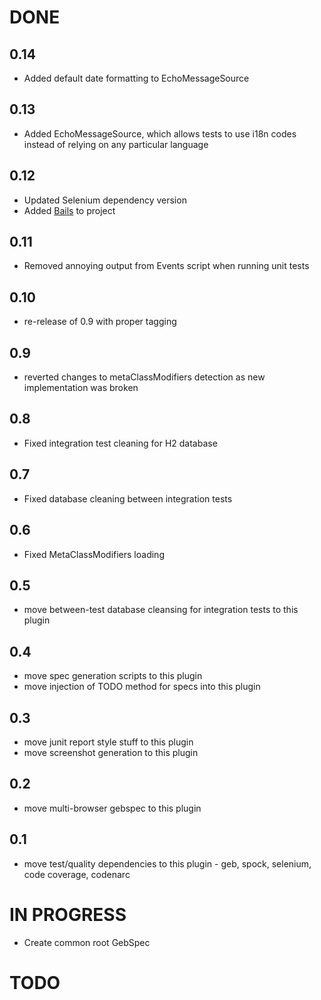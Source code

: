 # DONE

## 0.14

* Added default date formatting to EchoMessageSource

## 0.13

* Added EchoMessageSource, which allows tests to use i18n codes instead of relying on any particular language

## 0.12

* Updated Selenium dependency version
* Added [Bails](https://github.com/frontlinesms/bails) to project

## 0.11

* Removed annoying output from Events script when running unit tests

## 0.10

* re-release of 0.9 with proper tagging

## 0.9

* reverted changes to metaClassModifiers detection as new implementation was broken

## 0.8

* Fixed integration test cleaning for H2 database

## 0.7

* Fixed database cleaning between integration tests

## 0.6

* Fixed MetaClassModifiers loading

## 0.5

* move between-test database cleansing for integration tests to this plugin

## 0.4

* move spec generation scripts to this plugin
* move injection of TODO method for specs into this plugin

## 0.3

* move junit report style stuff to this plugin
* move screenshot generation to this plugin

## 0.2

* move multi-browser gebspec to this plugin

## 0.1

* move test/quality dependencies to this plugin - geb, spock, selenium, code coverage, codenarc

# IN PROGRESS

* Create common root GebSpec

# TODO


